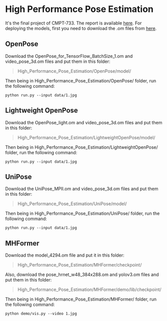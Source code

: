 # High Performance Pose Estimation

It's the final project of CMPT-733. The report is available [here](https://github.com/mda84/High_Performance_Pose_Estimation/blob/main/Final%20Project%20Report%20-%20High%20Performance%20Body%20Pose%20Estimation.pdf).
For deploying the models, first you need to download the .om files from [here](https://drive.google.com/drive/folders/1LpXBeGYvEUo0QCnBCH6-RUOvFELhx8c7?usp=sharing).

## OpenPose
Download the OpenPose_for_TensorFlow_BatchSize_1.om and video_pose_3d.om files and put them in this folder:
>High_Performance_Pose_Estimation/OpenPose/model/

Then being in High_Performance_Pose_Estimation/OpenPose/ folder, run the following command:
```
python run.py --input data/1.jpg
```

## Lightweight OpenPose
Download the OpenPose_light.om and video_pose_3d.om files and put them in this folder:
>High_Performance_Pose_Estimation/LightweightOpenPose/model/

Then being in High_Performance_Pose_Estimation/LightweightOpenPose/ folder, run the following command:
```
python run.py --input data/1.jpg
```

## UniPose
Download the UniPose_MPII.om and video_pose_3d.om files and put them in this folder:
>High_Performance_Pose_Estimation/UniPose/model/

Then being in High_Performance_Pose_Estimation/UniPose/ folder, run the following command:
```
python run.py --input data/1.jpg
```

## MHFormer
Download the model_4294.om file and put it in this folder:
>High_Performance_Pose_Estimation/MHFormer/checkpoint/

Also, download the pose_hrnet_w48_384x288.om and yolov3.om files and put them in this folder:
>High_Performance_Pose_Estimation/MHFormer/demo/lib/checkpoint/

Then being in High_Performance_Pose_Estimation/MHFormer/ folder, run the following command:
```
python demo/vis.py --video 1.jpg
```

